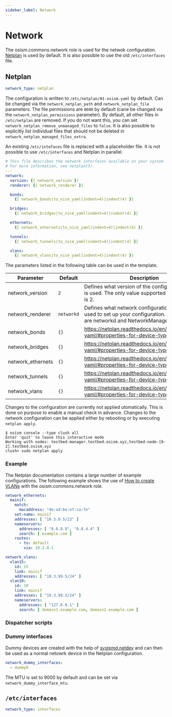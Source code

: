 ```yaml
---
sidebar_label: Network
---
```


# Network

The osism.commons.network role is used for the netwok configuration.
[Netplan](https://netplan.io) is used by default. It is also possible to use the
old `/etc/interfaces` file.

## Netplan

```yaml title="Since OSISM 6.1.0, the default network type is a netplan and no longer needs to be set explicitly"
network_type: netplan
```

The configuration is written to `/etc/netplan/01-osism.yaml` by default. Can be changed
via the `network_netplan_path` and `network_netplan_file` parameters. The file permissions
are `0600` by default (cane be changed via the `network_netplan_permissions` parameter).
By default, all other files in `/etc/netplan` are removed. If you do not want this, you
can set `network_netplan_remove_unmanaged_files` to `false`. It is also possible to explicitly
list individual files that should not be deleted in `network_netplan_managed_files_extra`.

An existing `/etc/intefaces` file is replaced with a placeholder file. It is not possible
to use `/etc/interfaces` and Netplan in parallel.

```yaml title="This template is used as the base for the configuration"
# This file describes the network interfaces available on your system
# For more information, see netplan(5).
---
network:
  version: {{ network_version }}
  renderer: {{ network_renderer }}

  bonds:
    {{ network_bonds|to_nice_yaml(indent=4)|indent(4) }}

  bridges:
    {{ network_bridges|to_nice_yaml(indent=4)|indent(4) }}

  ethernets:
    {{ network_ethernets|to_nice_yaml(indent=4)|indent(4) }}

  tunnels:
    {{ network_tunnels|to_nice_yaml(indent=4)|indent(4) }}

  vlans:
    {{ network_vlans|to_nice_yaml(indent=4)|indent(4) }}
```

The parameters listed in the following table can be used in the template.

**Parameter**     | **Default** | **Description**
------------------|-------------|------------------
network_version   | `2`         | Defines what version of the configuration format is used. The only value supported at the moment is 2. 
network_renderer  | `networkd`  | Defines what network configuration tool will be used to set up your configuration. Valid values are networkd and NetworkManager.
network_bonds     | `{}`        | https://netplan.readthedocs.io/en/stable/netplan-yaml/#properties-for-device-type-bonds
network_bridges   | `{}`        | https://netplan.readthedocs.io/en/stable/netplan-yaml/#properties-for-device-type-bridges
network_ethernets | `{}`        | https://netplan.readthedocs.io/en/stable/netplan-yaml/#properties-for-device-type-ethernets
network_tunnels   | `{}`        | https://netplan.readthedocs.io/en/stable/netplan-yaml/#properties-for-device-type-tunnels
network_vlans     | `{}`        | https://netplan.readthedocs.io/en/stable/netplan-yaml/#properties-for-device-type-vlans

Changes to the configuration are currently not applied utomatically. This is done on
purpose to enable a manual check in advance. Changes to the network configuration can
be applied either by rebooting or by executing `netplan apply`.

```
$ osism console --type clush all
Enter 'quit' to leave this interactive mode
Working with nodes: testbed-manager.testbed.osism.xyz,testbed-node-[0-2].testbed.osism.xyz
clush> sudo netplan apply
```

### Example

The Netplan documentation contains a large number of example configurations. The following
example shows the use of [How to create VLANs](https://netplan.readthedocs.io/en/stable/examples/#how-to-create-vlans) with the osism.commons.network role.

```yaml
network_ethernets:
  mainif:
    match:
      macaddress: "de:ad:be:ef:ca:fe"
    set-name: mainif
    addresses: [ "10.3.0.5/23" ]
    nameservers:
      addresses: [ "8.8.8.8", "8.8.4.4" ]
      search: [ example.com ]
    routes:
      - to: default
        via: 10.3.0.1

network_vlans:
  vlan15:
    id: 15
    link: mainif
    addresses: [ "10.3.99.5/24" ]
  vlan10:
    id: 10
    link: mainif
    addresses: [ "10.3.98.5/24" ]
    nameservers:
      addresses: [ "127.0.0.1" ]
      search: [ domain1.example.com, domain2.example.com ]
```

### Dispatcher scripts

### Dummy interfaces

Dummy devices are created with the help of
[systemd.netdev](https://www.freedesktop.org/software/systemd/man/latest/systemd.netdev.html)
and can then be used as a normal netowrk device in the Netplan configuration.

```yaml
network_dummy_interfaces:
  - dummy0
```

The MTU is set to 9000 by default and can be set via `network_dummy_interface_mtu`.

## `/etc/interfaces`

```yaml title="If /etc/interfaces is to be used, the network_type must be explicitly set in environments/configuration.yml"
network_type: interfaces
```
